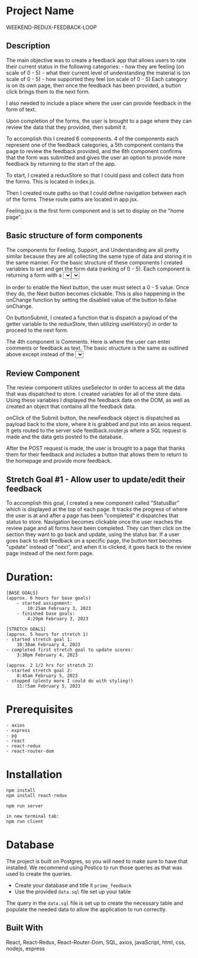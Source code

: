 # Project Name
WEEKEND-REDUX-FEEDBACK-LOOP

## Description
The main objective was to create a feedback app that allows users to rate their current status in the following categories:
    - how they are feeling (on scale of 0 - 5)
    - what their current level of understanding the material is (on scale of 0 - 5)
    - how supported they feel (on scale of 0 - 5)
Each category is on its own page, then once the feedback has been provided, a button click brings them to the next form.

I also needed to include a place where the user can provide feedback in the form of text.

Upon completion of the forms, the user is brought to a page where they can review the data that they provided, then submit it.

To accomplish this I created 6 components. 4 of the components each represent one of the feedback categories, a 5th component contains the page to review the feedback provided, and the 6th component confirms that the form was submitted and gives the user an option to provide more feedback by returning to the start of the app.

To start, I created a reduxStore so that I could pass and collect data from the forms. This is located in index.js.

Then I created route paths so that I could define navigation between each of the forms. These route paths are located in app.jsx.

Feeling.jsx is the first form component and is set to display on the "home page". 

## Basic structure of form components
The components for Feeling, Support, and Understanding are all pretty similar because they are all collecting the same type of data and storing it in the same manner.
For the basic structure of these components I created variables to set and get the form data (ranking of 0 - 5). Each component is returning a form with a <select> component. The onChange inside <select> is what is setting the variable.

In order to enable the Next button, the user must select a 0 - 5 value. Once they do, the Next button becomes clickable. This is also happening in the onChange function by setting the disabled value of the button to false onChange.

On buttonSubmit, I created a function that is dispatch a payload of the getter variable to the reduxStore, then utilizing useHistory() in order to proceed to the next form.

The 4th component is Comments. Here is where the user can enter comments or feedback as text. The basic structure is the same as outlined above except instead of the <select> component, I utilized <input> so that there was a text field instead of a drop-down.
Instead of proceeding to another form on handleSubmit, the user is then brought to a page that contains all the data the provided (Review.jsx).

## Review Component
The review component utilizes useSelector in order to access all the data that was dispatched to store. I created variables for all of the store data.
Using these variables I displayed the feedback data on the DOM, as well as created an object that contains all the feedback data.

onClick of the Submit button, the newFeedback object is dispatched as payload back to the store, where it is grabbed and put into an axios request. It gets routed to the server side feedback.router.js where a SQL request is made and the data gets posted to the database.

After the POST request is made, the user is brought to a page that thanks them for their feedback and includes a button that allows them to return to the homepage and provide more feedback.

## Stretch Goal #1 - Allow user to update/edit their feedback
To accomplish this goal, I created a new component called "StatusBar" which is displayed at the top of each page.
It tracks the progress of where the user is at and after a page has been "completed" it dispatches that status to store.
Navigation becomes clickable once the user reaches the review page and all forms have been completed. They can then click on the section they want to go back and update, using the status bar.
If a user goes back to edit feedback on a specific page, the button text becomes "update" instead of "next", and when it is clicked, it goes back to the review page instead of the next form page.

# Duration:

    [BASE GOALS]
    (approx. 6 hours for base goals)
        - started assignment: 
            10:25am February 3, 2023
        - finished base goals:
            4:29pm February 3, 2023 

    [STRETCH GOALS]
    (approx. 5 hours for stretch 1)
    - started stretch goal 1:
        10:30am February 4, 2023
    - completed first stretch goal to update scores:
        3:30pm February 4, 2023
    
    (approx. 2 1/2 hrs for stretch 2)
    - started stretch goal 2:
        8:45am February 5, 2023
    - stopped (plenty more I could do with styling!)
        11:!5am February 5, 2023

# Prerequisites
    - axios
    - express
    - pg
    - react
    - react-redux
    - react-router-dom


# Installation
    npm install
    npm install react-redux

    npm run server

    in new terminal tab:
    npm run client

# Database
The project is built on Postgres, so you will need to make sure to have that installed. We recommend using Postico to run those queries as that was used to create the queries.

- Create your database and title it `prime_feedback`
- Use the provided `data.sql` file set up your table

The query in the `data.sql` file is set up to create the necessary table and populate the needed data to allow the application to run correctly. 


## Built With
React, React-Redux, React-Router-Dom, SQL, axios, javaScript, html, css, nodejs, express
